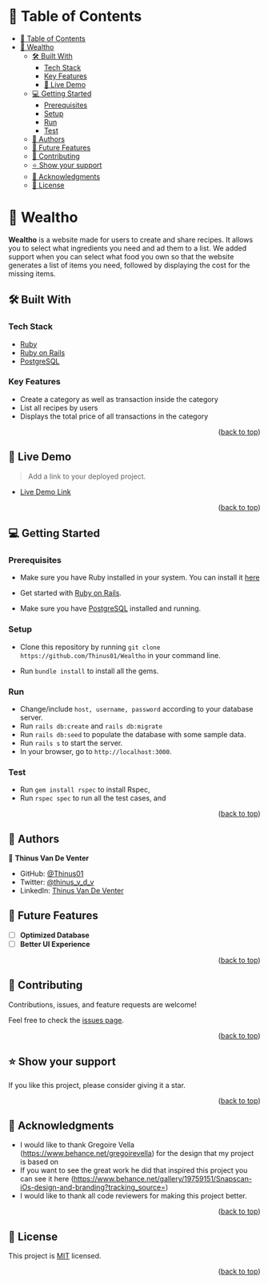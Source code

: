 # 📗 Table of Contents

- [📗 Table of Contents](#-table-of-contents)
- [📖 Wealtho ](#-blog-app-)
  - [🛠 Built With ](#-built-with-)
    - [Tech Stack ](#tech-stack-)
    - [Key Features ](#key-features-)
    - [🚀 Live Demo](#live-demo)
  - [💻 Getting Started ](#-getting-started-)
    - [Prerequisites](#prerequisites)
    - [Setup](#setup)
    - [Run](#run)
    - [Test](#test)
  - [👥 Authors ](#-authors-)
  - [🔭 Future Features ](#-future-features-)
  - [🤝 Contributing ](#-contributing-)
  - [⭐️ Show your support ](#️-show-your-support-)
  - [🙏 Acknowledgments ](#-acknowledgments-)
  - [📝 License ](#-license-)

# 📖 Wealtho <a name="about-project"></a>

**Wealtho** is a website made for users to create and share recipes. It allows you to select what ingredients you need and ad them to a list. We added support when you can select what food you own so that the website generates a list of items you need, followed by displaying the cost for the missing items. 

## 🛠 Built With <a name="built-with"></a>

### Tech Stack <a name="tech-stack"></a>

<ul>
    <li><a href="https://www.ruby-lang.org/en/">Ruby</a></li>
    <li><a href="https://www.rubyonrails.org/">Ruby on Rails</a></li>
    <li><a href="https://www.postgresql.org/">PostgreSQL</a></li>
</ul>

### Key Features <a name="key-features"></a>

- Create a category as well as transaction inside the category
- List all recipes by users
- Displays the total price of all transactions in the category 

<p align="right">(<a href="#readme-top">back to top</a>)</p>

<!-- LIVE DEMO -->

## 🚀 Live Demo <a name="live-demo"></a>

> Add a link to your deployed project.

- [Live Demo Link](https://wealtho.onrender.com/)

<p align="right">(<a href="#readme-top">back to top</a>)</p>

## 💻 Getting Started <a name="getting-started"></a>

### Prerequisites
  * Make sure you have Ruby installed in your system. You can install it [here](https://www.ruby-lang.org/en/documentation/installation/)

  * Get started with [Ruby on Rails](https://guides.rubyonrails.org/getting_started.html).

  * Make sure you have [PostgreSQL](https://www.postgresql.org/) installed and running.

### Setup

  * Clone this repository by running `git clone https://github.com/Thinus01/Wealtho` in your command line.

  * Run `bundle install` to install all the gems.
### Run
  *  Change/include `host, username, password` according to your database server.
  *  Run `rails db:create` and `rails db:migrate`
  *  Run `rails db:seed` to populate the database with some sample data.
  *  Run `rails s` to start the server.
  *  In your browser, go to `http://localhost:3000`.

### Test

  * Run `gem install rspec` to install Rspec,
  * Run `rspec spec` to run all the test cases, and
     
<p align="right">(<a href="#readme-top">back to top</a>)</p>

## 👥 Authors <a name="authors"></a>

👤 **Thinus Van De Venter**

- GitHub: [@Thinus01](https://github.com/Thinus01)
- Twitter: [@thinus_v_d_v](https://twitter.com/thinus_v_d_v)
- LinkedIn: [Thinus Van De Venter](https://www.linkedin.com/in/thinus-van-de-venter-99aa26203)

## 🔭 Future Features <a name="future-features"></a>

- [ ] **Optimized Database**
- [ ] **Better UI Experience**

<p align="right">(<a href="#readme-top">back to top</a>)</p>

## 🤝 Contributing <a name="contributing"></a>

Contributions, issues, and feature requests are welcome!

Feel free to check the [issues page](https://github.com/Thinus01/Wealtho/issues).

<p align="right">(<a href="#readme-top">back to top</a>)</p>

## ⭐️ Show your support <a name="support"></a>

If you like this project, please consider giving it a star.

<p align="right">(<a href="#readme-top">back to top</a>)</p>

## 🙏 Acknowledgments <a name="acknowledgements"></a>
- I would like to thank Gregoire Vella (https://www.behance.net/gregoirevella) for the design that my project is based on
- If you want to see the great work he did that inspired this project you can see it here (https://www.behance.net/gallery/19759151/Snapscan-iOs-design-and-branding?tracking_source=)
- I would like to thank all code reviewers for making this project better.

<p align="right">(<a href="#readme-top">back to top</a>)</p>

## 📝 License <a name="license"></a>

This project is [MIT](./LICENSE) licensed.

<p align="right">(<a href="#readme-top">back to top</a>)</p>
